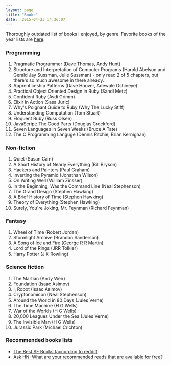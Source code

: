 ```yaml
---
layout: page
title: "Books"
date:  2015-04-23 14:36:07
---
```


Thoroughly outdated
list of books I enjoyed, by genre.
Favorite books of the year lists are
[here](/categories/books/).

### Programming

1. Pragmatic Programmer (Dave Thomas, Andy Hunt)
1. Structure and Interpretation of Computer Programs
   (Harold Abelson and Gerald Jay Sussman, Julie Sussman) -
   only read 2 of 5 chapters, but there's so much awesome in there already.
1. Apprenticeship Patterns (Dave Hoover, Adewale Oshineye)
1. Practical Object Oriented Design in Ruby (Sandi Metz)
1. Confident Ruby (Avdi Grimm)
1. Elixir in Action (Sasa Juric)
1. Why's Poignant Guide to Ruby (Why The Lucky Stiff)
1. Understanding Computation (Tom Stuart)
1. Eloquent Ruby (Russ Olsen)
1. JavaScript: The Good Parts (Douglas Crockford)
1. Seven Languages in Seven Weeks (Bruce A Tate)
1. The C Programming Languge (Dennis Ritchie, Brian Kernighan)

### Non-fiction

1. Quiet (Susan Cain)
1. A Short History of Nearly Everything (Bill Bryson)
1. Hackers and Painters (Paul Graham)
1. Inverting the Pyramid (Jonathan Wilson)
1. On Writing Well (William Zinsser)
1. In the Beginning, Was the Command Line (Neal Stephenson)
1. The Grand Design (Stephen Hawking)
1. A Brief History of Time (Stephen Hawking)
1. Theory of Everything (Stephen Hawking)
1. Surely, You're Joking, Mr. Feynman (Richard Feynman)

### Fantasy

1. Wheel of Time (Robert Jordan)
1. Stormlight Archive (Brandon Sanderson)
1. A Song of Ice and Fire (George R R Martin)
1. Lord of the Rings (JRR Tolkier)
1. Harry Potter (J K Rowling)

### Science fiction

1. The Martian (Andy Weir)
1. Foundation (Isaac Asimov)
1. I, Robot (Isaac Asimov)
1. Cryptonomicon (Neal Stephenson)
1. Around the World in 80 Days (Jules Verne)
1. The Time Machine (H G Wells)
1. War of the Worlds (H G Wells)
1. 20,000 Leagues Under the Sea (Jules Verne)
1. The Invisible Man (H G Wells)
1. Jurassic Park (Michael Crichton)


### Recommended books lists

* [The Best SF Books (according to reddit)](http://blamcast.net/articles/best-science-fiction-books)
* [Ask HN: What are your recommended reads that are available for free?](https://news.ycombinator.com/item?id=9611219)
